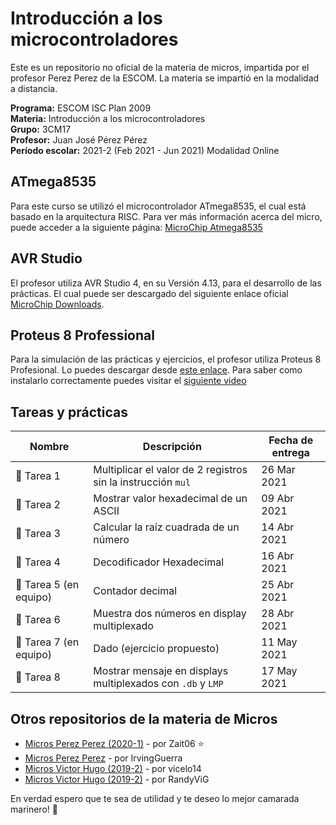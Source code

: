 # Introducción a los microcontroladores
Este es un repositorio no oficial de la materia de micros, impartida por el profesor Perez Perez de la ESCOM. La materia se impartió en la modalidad a distancia.  

**Programa:** ESCOM ISC Plan 2009  
**Materia:** Introducción a los microcontroladores  
**Grupo:** 3CM17  
**Profesor:** Juan José Pérez Pérez  
**Período escolar:** 2021-2 (Feb 2021 - Jun 2021) Modalidad Online  

## ATmega8535
Para este curso se utilizó el microcontrolador ATmega8535, el cual está basado en la arquitectura RISC. Para ver más información acerca del micro, puede acceder a la siguiente página: [MicroChip Atmega8535](https://www.microchip.com/wwwproducts/en/ATmega8535)

## AVR Studio
El profesor utiliza AVR Studio 4, en su Versión 4.13, para el desarrollo de las prácticas. El cual puede ser descargado del siguiente enlace oficial [MicroChip Downloads](https://www.microchip.com/mplab/avr-support/avr-and-sam-downloads-archive).

## Proteus 8 Professional
Para la simulación de las prácticas y ejercicios, el profesor utiliza Proteus 8 Profesional. Lo puedes descargar desde [este enlace](https://drive.google.com/file/d/1xpweVqvqQugloYkt7xuNSiQNoQ9ARY2f/view). Para saber como instalarlo correctamente puedes visitar el [siguiente video](https://youtu.be/Rru48DApb_o)

## Tareas y prácticas
| Nombre | Descripción | Fecha de entrega |
|---|---|---|
📝 Tarea 1 | Multiplicar el valor de 2 registros sin la instrucción `mul` | 26 Mar 2021
📝 Tarea 2 | Mostrar valor hexadecimal de un ASCII | 09 Abr 2021
📝 Tarea 3 | Calcular la raíz cuadrada de un número | 14 Abr 2021
📝 Tarea 4 | Decodificador Hexadecimal | 16 Abr 2021
📝 Tarea 5 (en equipo) | Contador decimal | 25 Abr 2021
📝 Tarea 6 | Muestra dos números en display multiplexado | 28 Abr 2021
📝 Tarea 7 (en equipo) | Dado (ejercicio propuesto) | 11 May 2021
📝 Tarea 8 | Mostrar mensaje en displays multiplexados con `.db` y `LMP` | 17 May 2021

## Otros repositorios de la materia de Micros 
- [Micros Perez Perez (2020-1)](https://github.com/Zait06/Microcontroladores-ESCOM) - por Zait06 ⭐
- [Micros Perez Perez](https://github.com/IrvingGuerra/Introduccion-a-los-Microcontroladores) - por IrvingGuerra
- [Micros Victor Hugo (2019-2)](https://github.com/vicleo14/MicrosVH) - por vicelo14
- [Micros Victor Hugo (2019-2)](https://github.com/RandyViG/Microcontroladores) - por RandyViG

En verdad espero que te sea de utilidad y te deseo lo mejor camarada marinero! 💛
